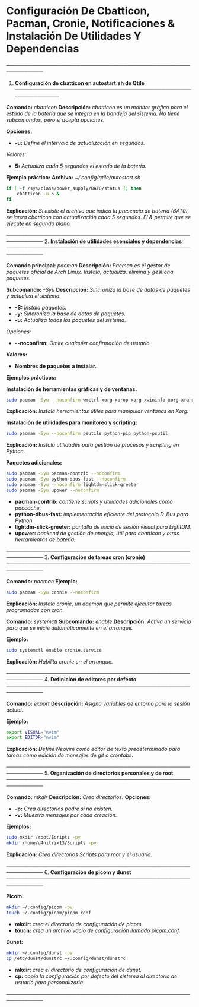 <!-- Autor: Daniel Benjamin Perez Morales -->
<!-- GitHub: https://github.com/D4nitrix13 -->
<!-- Gitlab: https://gitlab.com/D4nitrix13 -->
<!-- Correo electrónico: danielperezdev@proton.me -->

# **Configuración De Cbatticon, Pacman, Cronie, Notificaciones & Instalación De Utilidades Y Dependencias**

────────────────────────────────────────────────────────────

1. **Configuración de cbatticon en autostart.sh de Qtile**
────────────────────────────────────────────────────────────

**Comando:** *cbatticon*
**Descripción:** *cbatticon es un monitor gráfico para el estado de la batería que se integra en la bandeja del sistema.*
*No tiene subcomandos, pero sí acepta opciones.*

**Opciones:**

- **-u:** *Define el intervalo de actualización en segundos.*

*Valores:*

- **5:** *Actualiza cada 5 segundos el estado de la batería.*

**Ejemplo práctico:**
**Archivo:** *~/.config/qtile/autostart.sh*

```bash
if [ -f /sys/class/power_supply/BAT0/status ]; then
    cbatticon -u 5 &
fi
```

**Explicación:** *Si existe el archivo que indica la presencia de batería (BAT0), se lanza cbatticon con actualización cada 5 segundos. El & permite que se ejecute en segundo plano.*

────────────────────────────────────────────────────────────
2. **Instalación de utilidades esenciales y dependencias**
────────────────────────────────────────────────────────────

**Comando principal:** *pacman*
**Descripción:** *Pacman es el gestor de paquetes oficial de Arch Linux. Instala, actualiza, elimina y gestiona paquetes.*

**Subcomando:** *-Syu*
**Descripción:** *Sincroniza la base de datos de paquetes y actualiza el sistema.*

- **-S:** *Instala paquetes.*
- **-y:** *Sincroniza la base de datos de paquetes.*
- **-u:** *Actualiza todos los paquetes del sistema.*

*Opciones:*

- **--noconfirm:** *Omite cualquier confirmación de usuario.*

**Valores:**

- **Nombres de paquetes a instalar.**

**Ejemplos prácticos:**

**Instalación de herramientas gráficas y de ventanas:**

```bash
sudo pacman -Syu --noconfirm wmctrl xorg-xprop xorg-xwininfo xorg-xrandr
```

**Explicación:** *Instala herramientas útiles para manipular ventanas en Xorg.*

**Instalación de utilidades para monitoreo y scripting:**

```bash
sudo pacman -Syu --noconfirm psutils python-pip python-psutil
```

**Explicación:** *Instala utilidades para gestión de procesos y scripting en Python.*

**Paquetes adicionales:**

```bash
sudo pacman -Syu pacman-contrib --noconfirm
sudo pacman -Syu python-dbus-fast --noconfirm
sudo pacman -Syu --noconfirm lightdm-slick-greeter
sudo pacman -Syu upower --noconfirm
```

- **pacman-contrib:** *contiene scripts y utilidades adicionales como paccache.*
- **python-dbus-fast:** *implementación eficiente del protocolo D-Bus para Python.*
- **lightdm-slick-greeter:** *pantalla de inicio de sesión visual para LightDM.*
- **upower:** *backend de gestión de energía, útil para cbatticon y otras herramientas de batería.*

────────────────────────────────────────────────────────────
3. **Configuración de tareas cron (cronie)**
────────────────────────────────────────────────────────────

**Comando:** *pacman*
**Ejemplo:**

```bash
sudo pacman -Syu cronie --noconfirm
```

**Explicación:** *Instala cronie, un daemon que permite ejecutar tareas programadas con cron.*

**Comando:** *systemctl*
**Subcomando:** *enable*
**Descripción:** *Activa un servicio para que se inicie automáticamente en el arranque.*

**Ejemplo:**

```bash
sudo systemctl enable cronie.service
```

**Explicación:** *Habilita cronie en el arranque.*

────────────────────────────────────────────────────────────
4. **Definición de editores por defecto**
────────────────────────────────────────────────────────────

**Comando:** *export*
**Descripción:** *Asigna variables de entorno para la sesión actual.*

**Ejemplo:**

```bash
export VISUAL="nvim"
export EDITOR="nvim"
```

**Explicación:** *Define Neovim como editor de texto predeterminado para tareas como edición de mensajes de git o crontabs.*

────────────────────────────────────────────────────────────
5. **Organización de directorios personales y de root**
────────────────────────────────────────────────────────────

**Comando:** *mkdir*
**Descripción:** *Crea directorios.*
**Opciones:**

- **-p:** *Crea directorios padre si no existen.*
- **-v:** *Muestra mensajes por cada creación.*

**Ejemplos:**

```bash
sudo mkdir /root/Scripts -pv
mkdir /home/d4nitrix13/Scripts -pv
```

**Explicación:** *Crea directorios Scripts para root y el usuario.*

────────────────────────────────────────────────────────────
6. **Configuración de picom y dunst**
────────────────────────────────────────────────────────────

**Picom:**

```bash
mkdir ~/.config/picom -pv
touch ~/.config/picom/picom.conf
```

- **mkdir:** *crea el directorio de configuración de picom.*
- **touch:** *crea un archivo vacío de configuración llamado picom.conf.*

**Dunst:**

```bash
mkdir ~/.config/dunst -pv
cp /etc/dunst/dunstrc ~/.config/dunst/dunstrc
```

- **mkdir:** *crea el directorio de configuración de dunst.*
- **cp:** *copia la configuración por defecto del sistema al directorio de usuario para personalizarla.*

────────────────────────────────────────────────────────────
